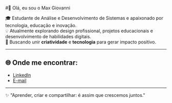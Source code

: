 #👋 Olá, eu sou o Max Giovanni  

🎓 Estudante de Análise e Desenvolvimento de Sistemas e apaixonado por tecnologia, educação e inovação.  
💡 Atualmente explorando design profissional, projetos educacionais e desenvolvimento de habilidades digitais.  
🚀 Buscando unir **criatividade** e **tecnologia** para gerar impacto positivo.  

---

## 🌐 Onde me encontrar:
- [LinkedIn](https://www.linkedin.com/in/max-giovanni)
- [E-mail](giovannimax19@gmail.com)

---
✨ "Aprender, criar e compartilhar: é assim que crescemos juntos."
